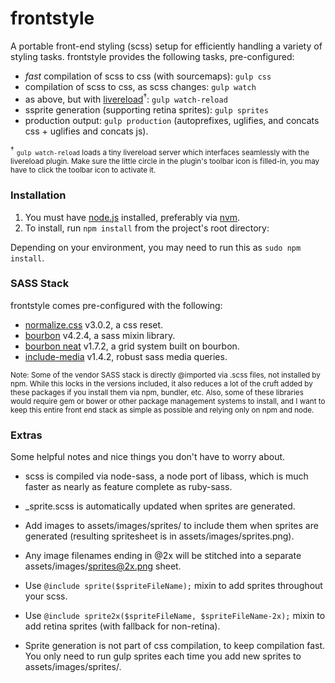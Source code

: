 # frontstyle
A portable front-end styling (scss) setup for efficiently handling a variety of styling tasks. frontstyle  provides the following tasks, pre-configured:

* _fast_ compilation of scss to css (with sourcemaps): `gulp css`
* compilation of scss to css, as scss changes: `gulp watch`
* as above, but with [livereload](http://livereload.com/)<sup>&#8224;</sup>: `gulp watch-reload`
* ssprite generation (supporting retina sprites): `gulp sprites`
* production output: `gulp production` (autoprefixes, uglifies, and concats css + uglifies and concats js).

<sup>&#8224;</sup> <small>`gulp watch-reload` loads a tiny livereload server which interfaces seamlessly with the livereload plugin. Make sure the little circle in the plugin's toolbar icon is filled-in, you may have to click the toolbar icon to activate it.</small>

### Installation ###

1. You must have [node.js](https://nodejs.org/) installed, preferably via [nvm](https://github.com/creationix/nvm).
1. To install, run `npm install` from the project's root directory:

Depending on your environment, you may need to run this as `sudo npm install`.


### SASS Stack ###

frontstyle comes pre-configured with the following:

* [normalize.css](https://necolas.github.io/normalize.css/) v3.0.2, a css reset.
* [bourbon](http://bourbon.io/docs/) v4.2.4, a sass mixin library.
* [bourbon neat](http://neat.bourbon.io/) v1.7.2, a grid system built on bourbon.
* [include-media](http://include-media.com/) v1.4.2, robust sass media queries.

<small>Note: Some of the vendor SASS stack is directly @imported via .scss files, not installed by npm. While this locks in the versions included, it also reduces a lot of the cruft added by these packages if you install them via npm, bundler, etc. Also, some of these libraries would require gem or bower or other package management systems to install, and I want to keep this entire front end stack as simple as possible and relying only on npm and node.</small>

### Extras ###
Some helpful notes and nice things you don't have to worry about.

* scss is compiled via node-sass, a node port of libass, which is much faster as nearly as feature complete as ruby-sass.
* _sprite.scss is automatically updated when sprites are generated.

* Add images to assets/images/sprites/ to include them when sprites are generated (resulting spritesheet is in assets/images/sprites.png).

* Any image filenames ending in @2x will be stitched into a separate assets/images/sprites@2x.png sheet.

* Use `@include sprite($spriteFileName);` mixin to add sprites throughout your scss.

* Use `@include sprite2x($spriteFileName, $spriteFileName-2x);` mixin to add retina sprites (with fallback for non-retina).

* Sprite generation is not part of css compilation, to keep compilation fast. You only need to run gulp sprites each time you add new sprites to assets/images/sprites/.

